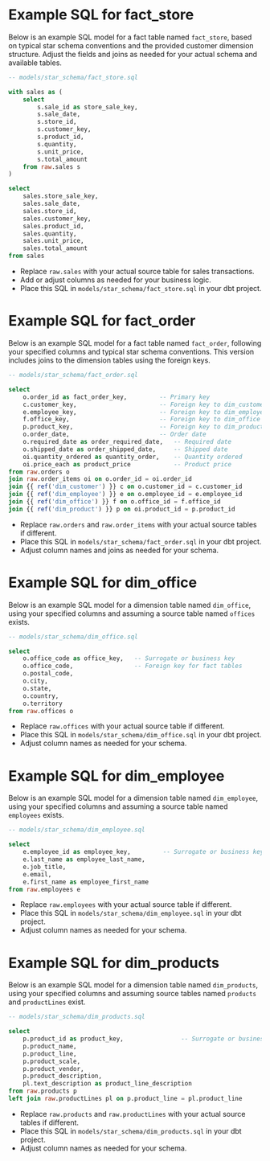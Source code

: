 # Example SQL for fact_store

Below is an example SQL model for a fact table named `fact_store`, based on typical star schema conventions and the provided customer dimension structure. Adjust the fields and joins as needed for your actual schema and available tables.

```sql
-- models/star_schema/fact_store.sql

with sales as (
    select
        s.sale_id as store_sale_key,
        s.sale_date,
        s.store_id,
        s.customer_key,
        s.product_id,
        s.quantity,
        s.unit_price,
        s.total_amount
    from raw.sales s
)

select
    sales.store_sale_key,
    sales.sale_date,
    sales.store_id,
    sales.customer_key,
    sales.product_id,
    sales.quantity,
    sales.unit_price,
    sales.total_amount
from sales
```

- Replace `raw.sales` with your actual source table for sales transactions.
- Add or adjust columns as needed for your business logic.
- Place this SQL in `models/star_schema/fact_store.sql` in your dbt project.

# Example SQL for fact_order

Below is an example SQL model for a fact table named `fact_order`, following your specified columns and typical star schema conventions. This version includes joins to the dimension tables using the foreign keys.

```sql
-- models/star_schema/fact_order.sql

select
    o.order_id as fact_order_key,         -- Primary key
    c.customer_key,                       -- Foreign key to dim_customer
    e.employee_key,                       -- Foreign key to dim_employee
    f.office_key,                         -- Foreign key to dim_office
    p.product_key,                        -- Foreign key to dim_product
    o.order_date,                         -- Order date
    o.required_date as order_required_date,   -- Required date
    o.shipped_date as order_shipped_date,     -- Shipped date
    oi.quantity_ordered as quantity_order,    -- Quantity ordered
    oi.price_each as product_price            -- Product price
from raw.orders o
join raw.order_items oi on o.order_id = oi.order_id
join {{ ref('dim_customer') }} c on o.customer_id = c.customer_id
join {{ ref('dim_employee') }} e on o.employee_id = e.employee_id
join {{ ref('dim_office') }} f on o.office_id = f.office_id
join {{ ref('dim_product') }} p on oi.product_id = p.product_id
```

- Replace `raw.orders` and `raw.order_items` with your actual source tables if different.
- Place this SQL in `models/star_schema/fact_order.sql` in your dbt project.
- Adjust column names and joins as needed for your schema.

# Example SQL for dim_office

Below is an example SQL model for a dimension table named `dim_office`, using your specified columns and assuming a source table named `offices` exists.

```sql
-- models/star_schema/dim_office.sql

select
    o.office_code as office_key,   -- Surrogate or business key
    o.office_code,                 -- Foreign key for fact tables
    o.postal_code,
    o.city,
    o.state,
    o.country,
    o.territory
from raw.offices o
```

- Replace `raw.offices` with your actual source table if different.
- Place this SQL in `models/star_schema/dim_office.sql` in your dbt project.
- Adjust column names as needed for your schema.

# Example SQL for dim_employee

Below is an example SQL model for a dimension table named `dim_employee`, using your specified columns and assuming a source table named `employees` exists.

```sql
-- models/star_schema/dim_employee.sql

select
    e.employee_id as employee_key,         -- Surrogate or business key
    e.last_name as employee_last_name,
    e.job_title,
    e.email,
    e.first_name as employee_first_name
from raw.employees e
```

- Replace `raw.employees` with your actual source table if different.
- Place this SQL in `models/star_schema/dim_employee.sql` in your dbt project.
- Adjust column names as needed for your schema.

# Example SQL for dim_products

Below is an example SQL model for a dimension table named `dim_products`, using your specified columns and assuming source tables named `products` and `productLines` exist.

```sql
-- models/star_schema/dim_products.sql

select
    p.product_id as product_key,                -- Surrogate or business key
    p.product_name,
    p.product_line,
    p.product_scale,
    p.product_vendor,
    p.product_description,
    pl.text_description as product_line_description
from raw.products p
left join raw.productLines pl on p.product_line = pl.product_line
```

- Replace `raw.products` and `raw.productLines` with your actual source tables if different.
- Place this SQL in `models/star_schema/dim_products.sql` in your dbt project.
- Adjust column names as needed for your schema.
